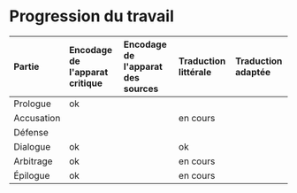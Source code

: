 # Progression du travail
|Partie|Encodage de l'apparat critique|Encodage de l'apparat des sources|Traduction littérale|Traduction adaptée|
|:-----|:-----------------------------|:--------------------------------|:-------------------|:-----------------|
|Prologue|ok||||
|Accusation|||en cours||
|Défense|||||
|Dialogue|ok||ok||
|Arbitrage|ok||en cours||
|Épilogue|ok||en cours||

